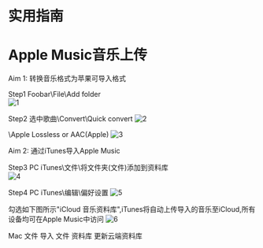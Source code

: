 # 实用指南
# Apple Music音乐上传

Aim 1: 转换音乐格式为苹果可导入格式

Step1 Foobar\File\Add folder\
![1](https://user-images.githubusercontent.com/61342986/196889539-c0171856-3119-461d-8b33-42c56a91644d.jpeg)

Step2 选中歌曲\Convert\Quick convert
![2](https://user-images.githubusercontent.com/61342986/196889603-d84802dc-610e-4a85-b002-e609190cac6e.jpeg)

\Apple Lossless or AAC(Apple)
![3](https://user-images.githubusercontent.com/61342986/196889638-8bbc06cd-4e9c-4c2a-aa99-0994785cf14e.jpeg)

Aim 2: 通过iTunes导入Apple Music

Step3 PC iTunes\文件\将文件夹(文件)添加到资料库\
![4](https://user-images.githubusercontent.com/61342986/196892790-0d6f6ef5-1869-4dd5-ae14-babb0df884d8.jpeg)

Step4 PC iTunes\编辑\偏好设置
![5](https://user-images.githubusercontent.com/61342986/196892807-5dc0d626-3f4f-48f2-8a21-89c6d83ee4b6.jpeg)

勾选如下图所示"iCloud 音乐资料库",iTunes将自动上传导入的音乐至iCloud,所有设备均可在Apple Music中访问
![6](https://user-images.githubusercontent.com/61342986/196894960-416c3b57-f928-4be0-bfc9-7e2089ff9cd2.jpg)

Mac
文件 导入
文件 资料库 更新云端资料库
